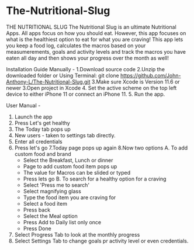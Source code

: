# The-Nutritional-Slug
THE NUTRITIONAL SLUG
The Nutritional Slug is an ultimate Nutritional Apps. All apps focus on how you should eat. However, this app focuses on what is the healthiest option to eat for 
what you are craving! This app lets you keep a food log, calculates the macros based on your measumerements, goals and activity levels and  track the macros you 
have eaten all day and then shows your progress over the month as well!

Installation Guide 
Manually - 
1.Download source code 
2.Unzip the downloaded folder
or 
Using Terminal: git clone https://github.com/John-Anthony-L/The-Nutritional-Slug.git
3.Make sure Xcode is Version 11.6 or newer
3.Open project in Xcode
4. Set the active scheme on the top left device to either iPhone 11 or connect an iPhone 11.
5. Run the app.

User Manual - 

1. Launch the app
2. Press Let's get healthy
3. The Today tab pops up
4. New users - taken to settings tab directly.
5. Enter all credentials 
6. Press let's go
7.Today page pops up again
8.Now two options 
A. To add custom food and brand 
   - Select the Breakfast, Lunch or dinner
   - Page to add custom food item pops up
   - The value for Macros can be slided or typed 
   - Press lets go 
B. To search for a healthy option for a craving 
    - Select 'Press me to search'
    - Select magnifying glass
    - Type the food item you are craving for
    - Select a food item
    - Press back
    - Select the Meal option
    - Press Add to Daily list only once 
    - Press Done 
9. Select Progress Tab to look at the monthly progress
10. Select Settings Tab to change goals pr activity level or even credentials. 

